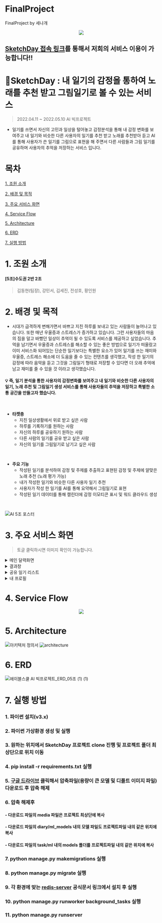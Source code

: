 # FinalProject
FinalProject by 세나개

<p align="center">
 <img src="https://user-images.githubusercontent.com/90138160/165911868-ce7b9b0e-08c7-4563-b6ee-6a387c11626e.png"> 
</p>


## [SketchDay 접속 링크](http://58.236.95.130:9999/)를 통해서 저희의 서비스 이용이 가능합니다!!


# :blue_book:SketchDay : 내 일기의 감정을 통하여 노래를 추천 받고 그림일기로 볼 수 있는 서비스
> 2022.04.11 ~ 2022.05.10 AI 빅프로젝트
* 일기를 쓰면서 자신의 고민과 일상을 털어놓고 감정분석을 통해 내 감정 변화를 보여주고 내 일기와 비슷한 다른 사용자의 일기를 추천 받고 노래를 추천받아 듣고 AI를 통해 사용자가 쓴 일기를 그림으로 표현을 해 주면서 다른 사람들과 그림 일기를 공유하며 사용자의 추억을 저장하는 서비스 입니다.
# 목차
[1. 조원 소개](#1-조원-소개)

[2. 배경 및 목적](#2-배경-및-목적)

[3. 주요 서비스 화면](#3-주요-서비스-화면)

[4. Service Flow](#4-service-flow)

[5. Architecture](#5-architecture)

[6. ERD](#6-erd)

[7. 실행 방법](#7-실행-방법)


# 1. 조원 소개
#### [5조]수도권 2반 2조
>  김동현(팀장), 강민서, 김세진, 전성호, 황인원

# 2. 배경 및 목적
* 시대가 급격하게 변해가면서 바쁘고 지친 하루를 보내고 있는 사람들이 늘어나고 있습니다. 또한 매년 우울증과 스트레스가 증가하고 있습니다. 그런 사용자들의 마음의 짐을 덜고 바빴던 일상이 추억이 될 수 있도록 서비스를 제공하고 싶었습니다. 추억을 남기면서 우울증과 스트레스를 해소할 수 있는 좋은 방법으로 일기가 떠올랐고 이미 서비스화 되어있는 단순한 일기보다는 특별한 요소가 있어 일기를 쓰는 재미와 우울증, 스트레스 해소에 더 도움을 줄 수 있는 컨텐츠를 생각했고, 작성 한 일기의 감정에 따라 음악을 듣고 그것을 그림일기 형태로 저장할 수 있다면 더 오래 추억에 남고 재미를 줄 수 있을 것 이라고 생각했습니다.
#### :bulb: 즉, 일기 분석을 통한 사용자의 감정변화를 보여주고 내 일기와 비슷한 다른 사용자의 일기, 노래 추천 및 그림일기 생성 서비스를 통해 사용자들의 추억을 저장하고 특별한 소통 공간을 만들고자 했습니다.
&nbsp;
* **타켓층**
  * 지친 일상생활에서 위로 받고 싶은 사람 
  * 하루를 기록하기를 원하는 사람
  * 자신의 하루를 공유하기 원하는 사람
  * 다른 사람의 일기를 공유 받고 싶은 사람
  * 자신의 일기를 그림일기로 남기고 싶은 사람

&nbsp;

* **주요 기능**
  * 작성된 일기를 분석하여 감정 및 주제를 추출하고 표현된 감정 및 주제에 알맞은 노래 추천  (노래 평가 가능)
  * 내가 작성한 일기와 비슷한 다른 사용자 일기 추천
  * 사용자가 작성 한 일기를 AI를 통해 요약해서 그림일기로 표현
  * 작성된 일기 데이터를 통해 캘린더에 감정 이모티콘 표시 및 워드 클라우드 생성
  
&nbsp;

![AI 5조 포스터](https://user-images.githubusercontent.com/90138160/167758253-69d4e3f3-6b39-4930-8aea-15feef5c145e.jpg)

# 3. 주요 서비스 화면
> 토글 클릭하시면 이미지 확인이 가능합니다.
<details>
    <summary>메인 달력화면</summary>
 
![image](https://user-images.githubusercontent.com/90138160/167751290-e1fe1f35-2cc1-47b4-99b4-f7062553dde0.png)
 
 <summary>이번 달 워드클라우드 및 감정선</summary>
 
 ![image](https://user-images.githubusercontent.com/90138160/167753532-4a80d045-79a1-40b5-83d5-eff6424eb57a.png)
 
</details>
<details>
    <summary>결과창</summary>
 
![InkedKakaoTalk_20220510_131857649_LI](https://user-images.githubusercontent.com/90138160/167750556-8a1a5de2-7f67-4162-a6dc-3ac767bdf6ff.jpg)
 
</details>

<details>
    <summary>공유 일기 리스트</summary>
 
![image](https://user-images.githubusercontent.com/90138160/167752496-7146bf10-3e1a-42ee-ab63-b34f6107ed1b.png)
 
</details>

<details>
    <summary>내 프로필</summary>
 
![image](https://user-images.githubusercontent.com/90138160/167753541-03f101ad-23b5-48b2-bdf1-c20b8f86eb6c.png)
 
</details>


# 4. Service Flow
<p align="center">
 <img src="https://user-images.githubusercontent.com/90138160/165701902-97f4d696-584c-4155-8116-7c38d8e43640.png"> 
</p>


# 5. Architecture
![아키텍처 정의서](https://user-images.githubusercontent.com/45118610/167749427-fdfed6e1-6316-4c36-94a0-27e96ad70f84.PNG)
![architecture](https://user-images.githubusercontent.com/29485153/167747788-55849e07-8379-4d9a-9a93-e36383704e56.png)

# 6. ERD
![에이블스쿨 AI 빅프로젝트_ERD_05조 (1) (1)](https://user-images.githubusercontent.com/66732995/167747338-8f355dcc-b2aa-48c0-a31e-b95080965fb0.png)

# 7. 실행 방법
### 1. 파이썬 설치(v3.x)

### 2. 파이썬 가상환경 생성 및 실행

### 3. 원하는 위치에서 SketchDay 프로젝트 clone 진행 및 프로젝트 폴더 최상단으로 위치 이동

### 4. pip install -r requirements.txt 실행

### 5. [구글 드라이브](https://drive.google.com/file/d/153Cqkgfj_U7C0oEaAAjgtezDVEl3YmqZ/view?usp=sharing) 클릭해서 압축파일(용량이 큰 모델 및 디폴트 이미지 파일) 다운로드 후 압축 해제

### 6. 압축 해제후 
#### - 다운로드 파일의 media 파일은 프로젝트 최상단에 복사
#### - 다운로드 파일의 diary/ml_models 내의 모델 파일도 프로젝트파일 내의 같은 위치에 복사

#### - 다운로드 파일의 task/ml 내의 models 폴더를 프로젝트파일 내의 같은 위치에 복사

### 7. python manage.py makemigrations 실행

### 8. python manage.py migrate 실행

### 9. 각 환경에 맞는 [redis-server](https://redis.io/docs/getting-started/) 공식문서 링크에서 설치 후 실행

### 10. python manage.py runworker background_tasks 실행

### 11. python manage.py runserver
